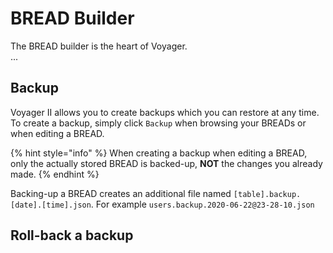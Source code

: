 # BREAD Builder

The BREAD builder is the heart of Voyager.  
...


## Backup
Voyager II allows you to create backups which you can restore at any time.  
To create a backup, simply click `Backup` when browsing your BREADs or when editing a BREAD.

{% hint style="info" %}
When creating a backup when editing a BREAD, only the actually stored BREAD is backed-up, **NOT** the changes you already made.
{% endhint %}

Backing-up a BREAD creates an additional file named `[table].backup.[date].[time].json`. 
For example `users.backup.2020-06-22@23-28-10.json`


## Roll-back a backup
